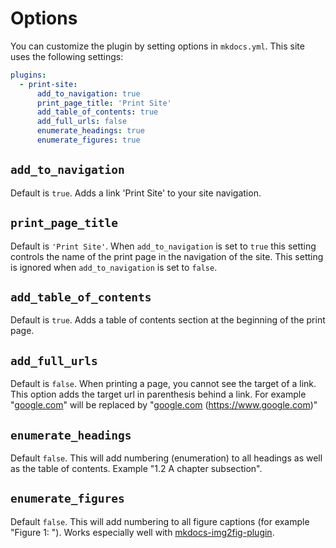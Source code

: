 # Options

You can customize the plugin by setting options in `mkdocs.yml`. This site uses the following settings:

```yml
plugins:
  - print-site:
      add_to_navigation: true
      print_page_title: 'Print Site'
      add_table_of_contents: true
      add_full_urls: false
      enumerate_headings: true
      enumerate_figures: true
```

## `add_to_navigation`

Default is `true`. Adds a link 'Print Site' to your site navigation.

## `print_page_title`

Default is `'Print Site'`. When `add_to_navigation` is set to `true` this setting controls the name of the print page in the navigation of the site. This setting is ignored when `add_to_navigation` is set to `false`.

## `add_table_of_contents`

Default is `true`. Adds a table of contents section at the beginning of the print page.

## `add_full_urls`

Default is `false`. When printing a page, you cannot see the target of a link. This option adds the target url in parenthesis behind a link. For example "[google.com](https://www.google.com)" will be replaced by "[google.com](https://www.google.com) (https://www.google.com)"

## `enumerate_headings`

Default `false`. This will add numbering (enumeration) to all headings as well as the table of contents. Example "1.2 A chapter subsection".

## `enumerate_figures`

Default `false`. This will add numbering to all figure captions (for example "Figure 1: <caption>"). Works especially well with [mkdocs-img2fig-plugin](https://github.com/stuebersystems/mkdocs-img2fig-plugin).
